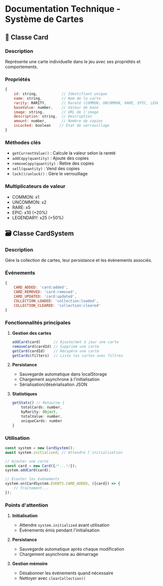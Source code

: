 # Documentation Technique - Système de Cartes

## 📝 Classe Card

### Description
Représente une carte individuelle dans le jeu avec ses propriétés et comportements.

### Propriétés
```javascript
{
    id: string,           // Identifiant unique
    name: string,         // Nom de la carte
    rarity: RARITY,       // Rareté (COMMON, UNCOMMON, RARE, EPIC, LEGENDARY)
    baseValue: number,    // Valeur de base
    image: string,        // URL de l'image
    description: string,  // Description
    amount: number,       // Nombre de copies
    isLocked: boolean    // État de verrouillage
}
```

### Méthodes clés
- `getCurrentValue()` : Calcule la valeur selon la rareté
- `addCopy(quantity)` : Ajoute des copies
- `removeCopy(quantity)` : Retire des copies
- `sell(quantity)` : Vend des copies
- `lock()/unlock()` : Gère le verrouillage

### Multiplicateurs de valeur
- COMMON: x1
- UNCOMMON: x2
- RARE: x5
- EPIC: x10 (+20%)
- LEGENDARY: x25 (+50%)

## 🗃️ Classe CardSystem

### Description
Gère la collection de cartes, leur persistance et les événements associés.

### Événements
```javascript
{
    CARD_ADDED: 'card:added',
    CARD_REMOVED: 'card:removed',
    CARD_UPDATED: 'card:updated',
    COLLECTION_LOADED: 'collection:loaded',
    COLLECTION_CLEARED: 'collection:cleared'
}
```

### Fonctionnalités principales
1. **Gestion des cartes**
   ```javascript
   addCard(card)      // Ajoute/met à jour une carte
   removeCard(cardId) // Supprime une carte
   getCard(cardId)    // Récupère une carte
   getCards(filters)  // Liste les cartes avec filtres
   ```

2. **Persistance**
   - Sauvegarde automatique dans localStorage
   - Chargement asynchrone à l'initialisation
   - Sérialisation/désérialisation JSON

3. **Statistiques**
   ```javascript
   getStats() // Retourne {
       totalCards: number,
       byRarity: Object,
       totalValue: number,
       uniqueCards: number
   }
   ```

### Utilisation
```javascript
const system = new CardSystem();
await system.initialized; // Attendre l'initialisation

// Ajouter une carte
const card = new Card({/*...*/});
system.addCard(card);

// Écouter les événements
system.on(CardSystem.EVENTS.CARD_ADDED, ({card}) => {
    // Traitement...
});
```

### Points d'attention
1. **Initialisation**
   - Attendre `system.initialized` avant utilisation
   - Événements émis pendant l'initialisation

2. **Persistance**
   - Sauvegarde automatique après chaque modification
   - Chargement asynchrone au démarrage

3. **Gestion mémoire**
   - Désabonner les événements quand nécessaire
   - Nettoyer avec `clearCollection()`
